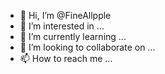 - 👋 Hi, I’m @FineAllpple
- 👀 I’m interested in ...
- 🌱 I’m currently learning ...
- 💞️ I’m looking to collaborate on ...
- 📫 How to reach me ...

<!---
FineAllpple/FineAllpple is a ✨ special ✨ repository because its `README.md` (this file) appears on your GitHub profile.
You can click the Preview link to take a look at your changes.
--->

